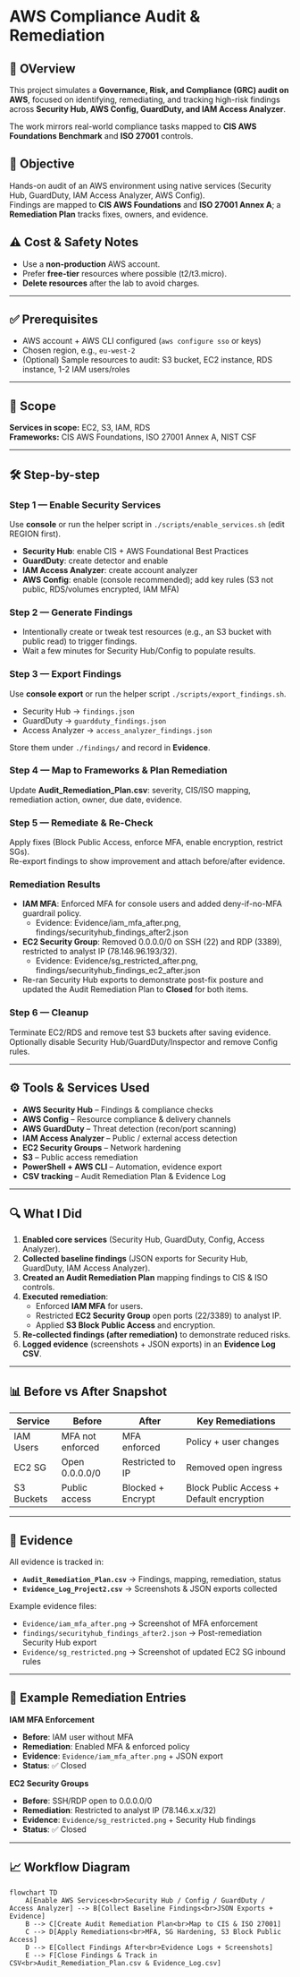 # AWS Compliance Audit & Remediation

## 📌 OVerview
This project simulates a **Governance, Risk, and Compliance (GRC) audit on AWS**, focused on identifying, remediating, and tracking high-risk findings across **Security Hub, AWS Config, GuardDuty, and IAM Access Analyzer**.  

The work mirrors real-world compliance tasks mapped to **CIS AWS Foundations Benchmark** and **ISO 27001** controls.

## 📌 Objective
Hands-on audit of an AWS environment using native services (Security Hub, GuardDuty, IAM Access Analyzer, AWS Config).  
Findings are mapped to **CIS AWS Foundations** and **ISO 27001 Annex A**; a **Remediation Plan** tracks fixes, owners, and evidence.

## ⚠️ Cost & Safety Notes
- Use a **non-production** AWS account.  
- Prefer **free-tier** resources where possible (t2/t3.micro).  
- **Delete resources** after the lab to avoid charges.

---

## ✅ Prerequisites
- AWS account + AWS CLI configured (`aws configure sso` or keys)  
- Chosen region, e.g., `eu-west-2`  
- (Optional) Sample resources to audit: S3 bucket, EC2 instance, RDS instance, 1-2 IAM users/roles

---

## 🧭 Scope
**Services in scope:** EC2, S3, IAM, RDS  
**Frameworks:** CIS AWS Foundations, ISO 27001 Annex A, NIST CSF

---

## 🛠️ Step-by-step

### Step 1 — Enable Security Services
Use **console** or run the helper script in `./scripts/enable_services.sh` (edit REGION first).  
- **Security Hub**: enable CIS + AWS Foundational Best Practices  
- **GuardDuty**: create detector and enable  
- **IAM Access Analyzer**: create account analyzer  
- **AWS Config**: enable (console recommended); add key rules (S3 not public, RDS/volumes encrypted, IAM MFA)

### Step 2 — Generate Findings
- Intentionally create or tweak test resources (e.g., an S3 bucket with public read) to trigger findings.  
- Wait a few minutes for Security Hub/Config to populate results.

### Step 3 — Export Findings
Use **console export** or run the helper script `./scripts/export_findings.sh`.  
- Security Hub -> `findings.json`  
- GuardDuty -> `guardduty_findings.json`  
- Access Analyzer -> `access_analyzer_findings.json`

Store them under `./findings/` and record in **Evidence**.

### Step 4 — Map to Frameworks & Plan Remediation
Update **Audit_Remediation_Plan.csv**: severity, CIS/ISO mapping, remediation action, owner, due date, evidence.

### Step 5 — Remediate & Re-Check
Apply fixes (Block Public Access, enforce MFA, enable encryption, restrict SGs).  
Re-export findings to show improvement and attach before/after evidence.

### Remediation Results
- **IAM MFA**: Enforced MFA for console users and added deny-if-no-MFA guardrail policy. 
  - Evidence: Evidence/iam_mfa_after.png, findings/securityhub_findings_after2.json
- **EC2 Security Group**: Removed 0.0.0.0/0 on SSH (22) and RDP (3389), restricted to analyst IP (78.146.96.193/32).
  - Evidence: Evidence/sg_restricted_after.png, findings/securityhub_findings_ec2_after.json
- Re-ran Security Hub exports to demonstrate post-fix posture and updated the Audit Remediation Plan to **Closed** for both items.


### Step 6 — Cleanup
Terminate EC2/RDS and remove test S3 buckets after saving evidence.  
Optionally disable Security Hub/GuardDuty/Inspector and remove Config rules.

---

## ⚙️ Tools & Services Used
- **AWS Security Hub** – Findings & compliance checks  
- **AWS Config** – Resource compliance & delivery channels  
- **AWS GuardDuty** – Threat detection (recon/port scanning)  
- **IAM Access Analyzer** – Public / external access detection  
- **EC2 Security Groups** – Network hardening  
- **S3** – Public access remediation  
- **PowerShell + AWS CLI** – Automation, evidence export  
- **CSV tracking** – Audit Remediation Plan & Evidence Log  

---

## 🔍 What I Did
1. **Enabled core services** (Security Hub, GuardDuty, Config, Access Analyzer).  
2. **Collected baseline findings** (JSON exports for Security Hub, GuardDuty, IAM Access Analyzer).  
3. **Created an Audit Remediation Plan** mapping findings to CIS & ISO controls.  
4. **Executed remediation**:
   - Enforced **IAM MFA** for users.  
   - Restricted **EC2 Security Group** open ports (22/3389) to analyst IP.  
   - Applied **S3 Block Public Access** and encryption.  
5. **Re-collected findings (after remediation)** to demonstrate reduced risks.  
6. **Logged evidence** (screenshots + JSON exports) in an **Evidence Log CSV**.

---

## 📊 Before vs After Snapshot

| Service       | Before           | After          | Key Remediations                        |
|----------------|------------------|------------------|---------------------------------------------|
| IAM Users      | MFA not enforced | MFA enforced     | Policy + user changes                     |
| EC2 SG         | Open 0.0.0.0/0   | Restricted to IP  | Removed open ingress                     |
| S3 Buckets     | Public access     | Blocked + Encrypt | Block Public Access + Default encryption |

---

## 📂 Evidence

All evidence is tracked in:  
- **`Audit_Remediation_Plan.csv`** → Findings, mapping, remediation, status  
- **`Evidence_Log_Project2.csv`** → Screenshots & JSON exports collected  

Example evidence files:
- `Evidence/iam_mfa_after.png` → Screenshot of MFA enforcement  
- `findings/securityhub_findings_after2.json` → Post-remediation Security Hub export  
- `Evidence/sg_restricted.png` → Screenshot of updated EC2 SG inbound rules  

---

## 📑 Example Remediation Entries

**IAM MFA Enforcement**  
- **Before**: IAM user without MFA  
- **Remediation**: Enabled MFA & enforced policy  
- **Evidence**: `Evidence/iam_mfa_after.png` + JSON export  
- **Status**: ✅ Closed  

**EC2 Security Groups**  
- **Before**: SSH/RDP open to 0.0.0.0/0  
- **Remediation**: Restricted to analyst IP (78.146.x.x/32)  
- **Evidence**: `Evidence/sg_restricted.png` + Security Hub findings  
- **Status**: ✅ Closed  

---

## 📈 Workflow Diagram

```mermaid
flowchart TD
    A[Enable AWS Services<br>Security Hub / Config / GuardDuty / Access Analyzer] --> B[Collect Baseline Findings<br>JSON Exports + Evidence]
    B --> C[Create Audit Remediation Plan<br>Map to CIS & ISO 27001]
    C --> D[Apply Remediations<br>MFA, SG Hardening, S3 Block Public Access]
    D --> E[Collect Findings After<br>Evidence Logs + Screenshots]
    E --> F[Close Findings & Track in CSV<br>Audit_Remediation_Plan.csv & Evidence_Log.csv]
